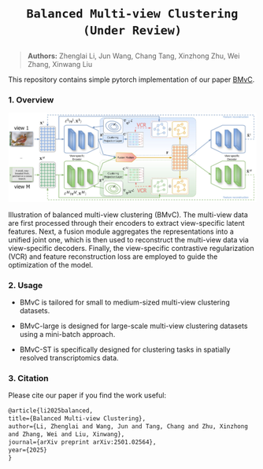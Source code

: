 # <p align=center>`Balanced Multi-view Clustering (Under Review)`</p>

> **Authors:**
Zhenglai Li, Jun Wang, Chang Tang, Xinzhong Zhu, Wei Zhang, Xinwang Liu

This repository contains simple pytorch implementation of our paper [BMvC](https://arxiv.org/abs/2501.02564).

### 1. Overview

<p align="center">
    <img src="assest/BMvC.jpg"/> <br />
</p>

Illustration of balanced multi-view clustering (BMvC). The multi-view data are first processed through their encoders to extract view-specific latent features. Next, a fusion module aggregates the representations into a unified joint one, which is then used to reconstruct the multi-view data via view-specific decoders. Finally, the view-specific contrastive regularization (VCR) and feature reconstruction loss are employed to guide the optimization of the model. <br>

### 2. Usage
+ BMvC is tailored for small to medium-sized multi-view clustering datasets.

+ BMvC-large is designed for large-scale multi-view clustering datasets using a mini-batch approach.

+ BMvC-ST is specifically designed for clustering tasks in spatially resolved transcriptomics data.

### 3. Citation

Please cite our paper if you find the work useful:

    @article{li2025balanced,
    title={Balanced Multi-view Clustering},
    author={Li, Zhenglai and Wang, Jun and Tang, Chang and Zhu, Xinzhong and Zhang, Wei and Liu, Xinwang},
    journal={arXiv preprint arXiv:2501.02564},
    year={2025}
    }
